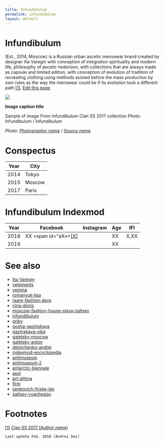 ```yaml
---
title: Infundibulum
permalink: infundibulum
layout: default
---
```


# Infundibulum

(Est., 2014, Moscow) is a Russian urban ascetic menswear brand created by designer Ilia Varegin with conception of integration spirituality and modern life, philosophy of ascetic hedonism, with collections that are always made as capsule and limited edition, with conception of evolution of tradition of recreating clothing using methods existed before the mass production by own rules as the way the menswear could be if its evolution took a different path <span id="a1">[\[1\]](#f1)</span>. [Edit this page](http://prose.io/#indexmod/encyclopedia/edit/master/infundibulum.md)

![](/encyclopedia/images/image-name.jpg)

**Image caption title**

Sample of image
From Infundibulum Clan SS 2017 collection
Photo: Infundibulum / Infundibulum

*Photo: [Photographer name](/photographer-name-page) / [Source name](/source-name-page)*

# Conspectus

|Year|City|
|----|-----|
|2014|Tokyo|
|2015|Moscow|
|2017|Paris|

# Infundibulum Indexmod

|Year|Facebook|Instagram|Age|IFI|
|-|-|-|-|-|
|2018|ХХ <span id="aХ»>[\[Х\]](#fХ)</span>||ХХ|Х,ХХ|
|2019|||ХХ||

# See also

+ [Ilia Varegin](varegin-ilia)
+ [vetements](vetements)
+ [vemina](vemina)
+ [romanyuk-lisa](romanyuk-lisa)
+ [raare-fashion-days](raare-fashion-days)
+ [nina-donis](nina-donis)
+ [moscow-fashion-house-slava-zaitsev](moscow-fashion-house-slava-zaitsev)
+ [infundibulum](infundibulum)
+ [griby](griby)
+ [gosha-gazinskaya](gosha-gazinskaya)
+ [gazinskaya-vika](gazinskaya-vika)
+ [galetsky-moscow](galetsky-moscow)
+ [galetsky-anton](galetsky-anton)
+ [deinichenko-andrei](deinichenko-andrei)
+ [indexmod-encyclopedia](indexmod-encyclopedia)
+ [antimuseum](antimuseum)
+ [antimuseum-2](antimuseum-2)
+ [antarctic-biennale](antarctic-biennale)
+ [apxl](apxl)
+ [art-athina](art-athina)
+ [firm](firm)
+ [tamkovich-friske-ian](tamkovich-friske-ian)
+ [zaitsev-vyacheslav](zaitsev-vyacheslav)

# Footnotes

[[1]](#a1) <span id="f1"></span> [Clan SS 2017 (Author name)](http://example.net/article)

`Last update Feb. 2018 (Andrei Dei)`
